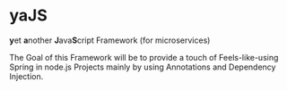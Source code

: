 # yaJS
**y**et **a**nother **J**ava**S**cript Framework (for microservices)

The Goal of this Framework will be to provide a touch of Feels-like-using Spring in node.js Projects mainly by using Annotations and Dependency Injection. 